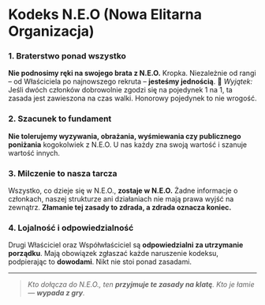 # Kodeks N.E.O (Nowa Elitarna Organizacja)

### 1. Braterstwo ponad wszystko
**Nie podnosimy ręki na swojego brata z N.E.O.** Kropka. Niezależnie od rangi – od Właściciela po najnowszego rekruta – **jesteśmy jednością**.
🔹 *Wyjątek:* Jeśli dwóch członków dobrowolnie zgodzi się na pojedynek 1 na 1, ta zasada jest zawieszona na czas walki. Honorowy pojedynek to nie wrogość.

### 2. Szacunek to fundament
**Nie tolerujemy wyzywania, obrażania, wyśmiewania czy publicznego poniżania** kogokolwiek z N.E.O. U nas każdy zna swoją wartość i szanuje wartość innych.

### 3. Milczenie to nasza tarcza
Wszystko, co dzieje się w N.E.O., **zostaje w N.E.O.** Żadne informacje o członkach, naszej strukturze ani działaniach nie mają prawa wyjść na zewnątrz. **Złamanie tej zasady to zdrada, a zdrada oznacza koniec.**

### 4. Lojalność i odpowiedzialność
Drugi Właściciel oraz Współwłaściciel są **odpowiedzialni za utrzymanie porządku**. Mają obowiązek zgłaszać każde naruszenie kodeksu, podpierając to **dowodami**. Nikt nie stoi ponad zasadami.

---

> *Kto dołącza do N.E.O., ten **przyjmuje te zasady na klatę**. Kto je łamie — **wypada z gry**.*
